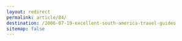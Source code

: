 ```yaml
---
layout: redirect
permalink: article/84/
destination: /2006-07-19-excellent-south-america-travel-guides
sitemap: false
---
```


